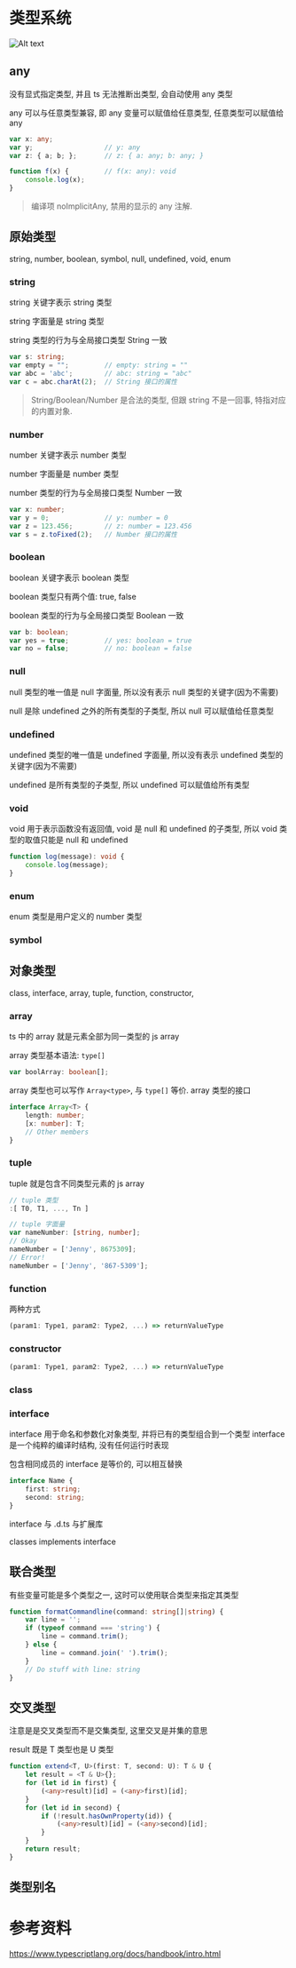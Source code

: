 
# 类型系统
![Alt text](image.png)



## any
没有显式指定类型, 并且 ts 无法推断出类型, 会自动使用 any 类型

any 可以与任意类型兼容, 即 any 变量可以赋值给任意类型, 任意类型可以赋值给 any

``` typescript
var x: any;
var y;                  // y: any  
var z: { a; b; };       // z: { a: any; b: any; }

function f(x) {         // f(x: any): void  
    console.log(x);  
}
```

> 编译项 noImplicitAny, 禁用的显示的 any 注解.

## 原始类型

string, number, boolean, symbol, null, undefined, void, enum

### string

string 关键字表示 string 类型

string 字面量是 string 类型

string 类型的行为与全局接口类型 String 一致

```typescript
var s: string;          
var empty = "";         // empty: string = ""  
var abc = 'abc';        // abc: string = "abc"  
var c = abc.charAt(2);  // String 接口的属性
```

> String/Boolean/Number 是合法的类型, 但跟 string 不是一回事, 特指对应的内置对象.

### number

number 关键字表示 number 类型

number 字面量是 number 类型

number 类型的行为与全局接口类型 Number 一致

```typescript
var x: number;
var y = 0;              // y: number = 0  
var z = 123.456;        // z: number = 123.456  
var s = z.toFixed(2);   // Number 接口的属性
```

### boolean

boolean 关键字表示 boolean 类型

boolean 类型只有两个值: true, false

boolean 类型的行为与全局接口类型 Boolean 一致

```typescript
var b: boolean;
var yes = true;         // yes: boolean = true  
var no = false;         // no: boolean = false
```

### null 

null 类型的唯一值是 null 字面量, 所以没有表示 null 类型的关键字(因为不需要)

null 是除 undefined 之外的所有类型的子类型, 所以 null 可以赋值给任意类型

###  undefined

undefined 类型的唯一值是 undefined 字面量, 所以没有表示 undefined 类型的关键字(因为不需要)

undefined 是所有类型的子类型, 所以 undefined 可以赋值给所有类型

### void
void 用于表示函数没有返回值, void 是 null 和 undefined 的子类型, 所以 void 类型的取值只能是 null 和 undefined

``` typescript
function log(message): void {
    console.log(message);
}
```

### enum

enum 类型是用户定义的 number 类型

### symbol



## 对象类型
class, interface, array, tuple, function, constructor,

### array

ts 中的 array 就是元素全部为同一类型的 js array

array 类型基本语法: `type[]`
```typescript
var boolArray: boolean[];
```

array 类型也可以写作 `Array<type>`, 与 `type[]` 等价.
array 类型的接口

```typescript
interface Array<T> {  
    length: number;  
    [x: number]: T;  
    // Other members  
}
```

### tuple

tuple 就是包含不同类型元素的 js array

``` typescript
// tuple 类型
:[ T0, T1, ..., Tn ]

// tuple 字面量
var nameNumber: [string, number];
// Okay
nameNumber = ['Jenny', 8675309];
// Error!
nameNumber = ['Jenny', '867-5309'];
```

### function
两种方式
```typescript
(param1: Type1, param2: Type2, ...) => returnValueType
```

### constructor

```typescript
(param1: Type1, param2: Type2, ...) => returnValueType
```

### class

### interface

interface 用于命名和参数化对象类型, 并将已有的类型组合到一个类型
interface 是一个纯粹的编译时结构, 没有任何运行时表现


包含相同成员的 interface 是等价的, 可以相互替换
``` typescript
interface Name {
    first: string;
    second: string;
}
```

interface 与 .d.ts 与扩展库

classes implements interface



## 联合类型
有些变量可能是多个类型之一, 这时可以使用联合类型来指定其类型
``` typescript
function formatCommandline(command: string[]|string) {
    var line = '';
    if (typeof command === 'string') {
        line = command.trim();
    } else {
        line = command.join(' ').trim();
    } 
    // Do stuff with line: string
}
```

## 交叉类型
注意是是交叉类型而不是交集类型, 这里交叉是并集的意思

result 既是 T 类型也是 U 类型
``` typescript
function extend<T, U>(first: T, second: U): T & U {
    let result = <T & U>{};
    for (let id in first) {
        (<any>result)[id] = (<any>first)[id];
    }
    for (let id in second) {
        if (!result.hasOwnProperty(id)) {
            (<any>result)[id] = (<any>second)[id];
        }
    }
    return result;
}
```

## 类型别名

# 参考资料
https://www.typescriptlang.org/docs/handbook/intro.html


